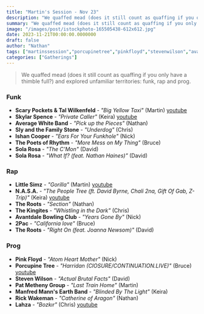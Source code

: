 ```yaml
---
title: "Martin's Session - Nov 23"
description: "We quaffed mead (does it still count as quaffing if you only have a thimble full?) and explored unfamiliar territories: funk, rap and prog."
summary: "We quaffed mead (does it still count as quaffing if you only have a thimble full?) and explored unfamiliar territories: funk, rap and prog."
image: "/images/post/istockphoto-165505438-612x612.jpg"
date: 2023-11-21T00:00:00.0000000
draft: false
author: "Nathan"
tags: ["martinssession","porcupinetree","pinkfloyd","stevenwilson","avantdalebowlingclub","solarosa","theroots","littlesimz","scarypockets","talwilkenfeld","2pac","patmetheny","rickwakeman","poetsofrhythm","slyandthefamilystone","nasa","lahza","ishancooper","thekingites","skylarspence","averagewhiteband","manfredmannsearthband","youtube"]
categories: ["Gatherings"]
---
```

> We quaffed mead (does it still count as quaffing if you only have a thimble full?) and explored unfamiliar territories: funk, rap and prog.
### Funk
- **Scary Pockets & Tal Wilkenfeld** - _"Big Yellow Taxi"_ (Martin) [youtube](https://www.youtube.com/watch?v=8jm1Zl2Fjd4)
- **Skylar Spence** - _"Private Caller"_ (Keira)  [youtube](https://www.youtube.com/watch?v=PsoJNBWkKWQ)
- **Average White Band** - _"Pick up the Pieces"_ (Nathan)
- **Sly and the Family Stone** - _"Underdog"_ (Chris)
- **Ishan Cooper** - _"Ears For Your Funkhole"_ (Nick)
- **The Poets of Rhythm** - _"More Mess on My Thing"_ (Bruce)
- **Sola Rosa** - _"The C'Mon"_ (David)
- **Sola Rosa** - _"What If? (feat. Nathan Haines)"_ (David)
### Rap
- **Little Simz** - _"Gorilla"_ (Martin) [youtube](https://www.youtube.com/watch?v=K7xzmkpwNoA)
- **N.A.S.A.** - _"The People Tree (ft. David Byrne, Chali 2na, Gift Of Gab, Z-Trip)"_ (Keira) [youtube](https://www.youtube.com/watch?v=631W6DGjdgQ)
- **The Roots** - _"Section"_ (Nathan)
- **The Kingites** - _"Whistling in the Dark"_ (Chris)
- **Avantdale Bowling Club** - _"Years Gone By"_ (Nick)
- **2Pac** - _"California love"_ (Bruce)
- **The Roots** - _"Right On (feat. Joanna Newsom)"_ (David)
### Prog
- **Pink Floyd** - _"Atom Heart Mother"_ (Nick)
- **Porcupine Tree** - _"Harridan (ClOSURE/CONTINUATION.LIVE)"_ (Bruce) [youtube](https://www.youtube.com/watch?v=8pavnAi7lNk&pp=ygUkSGFycmlkYW4gKENsT1NVUkUvQ09OVElOVUFUSU9OLkxJVkUp)
- **Steven Wilson** - _"Actual Brutal Facts"_ (David)
- **Pat Metheny Group** - _"Last Train Home"_ (Martin)
- **Manfred Mann's Earth Band** - _"Blinded By The Light"_ (Keira)
- **Rick Wakeman** - _"Catherine of Aragon"_ (Nathan)
- **Lahza** - _"Bozkır"_ (Chris) [youtube](https://www.youtube.com/watch?v=QjRq8HMW-bY)
